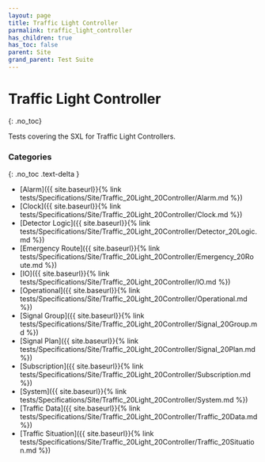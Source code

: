 ```yaml
---
layout: page
title: Traffic Light Controller
parmalink: traffic_light_controller
has_children: true
has_toc: false
parent: Site
grand_parent: Test Suite
---
```


# Traffic Light Controller
{: .no_toc}

Tests covering the SXL for Traffic Light Controllers.

### Categories
{: .no_toc .text-delta }
- [Alarm]({{ site.baseurl}}{% link tests/Specifications/Site/Traffic_20Light_20Controller/Alarm.md %})
- [Clock]({{ site.baseurl}}{% link tests/Specifications/Site/Traffic_20Light_20Controller/Clock.md %})
- [Detector Logic]({{ site.baseurl}}{% link tests/Specifications/Site/Traffic_20Light_20Controller/Detector_20Logic.md %})
- [Emergency Route]({{ site.baseurl}}{% link tests/Specifications/Site/Traffic_20Light_20Controller/Emergency_20Route.md %})
- [IO]({{ site.baseurl}}{% link tests/Specifications/Site/Traffic_20Light_20Controller/IO.md %})
- [Operational]({{ site.baseurl}}{% link tests/Specifications/Site/Traffic_20Light_20Controller/Operational.md %})
- [Signal Group]({{ site.baseurl}}{% link tests/Specifications/Site/Traffic_20Light_20Controller/Signal_20Group.md %})
- [Signal Plan]({{ site.baseurl}}{% link tests/Specifications/Site/Traffic_20Light_20Controller/Signal_20Plan.md %})
- [Subscription]({{ site.baseurl}}{% link tests/Specifications/Site/Traffic_20Light_20Controller/Subscription.md %})
- [System]({{ site.baseurl}}{% link tests/Specifications/Site/Traffic_20Light_20Controller/System.md %})
- [Traffic Data]({{ site.baseurl}}{% link tests/Specifications/Site/Traffic_20Light_20Controller/Traffic_20Data.md %})
- [Traffic Situation]({{ site.baseurl}}{% link tests/Specifications/Site/Traffic_20Light_20Controller/Traffic_20Situation.md %})

